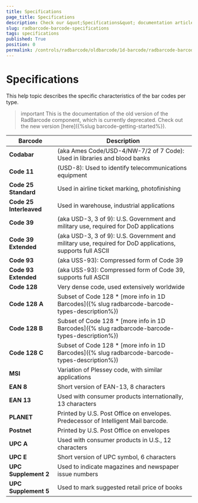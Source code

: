 ```yaml
---
title: Specifications
page_title: Specifications
description: Check our &quot;Specifications&quot; documentation article for the RadBarcode {{ site.framework_name }} control.
slug: radbarcode-barcode-specifications
tags: specifications
published: True
position: 0
permalink: /controls/radbarcode/oldbarcode/1d-barcode/radbarcode-barcode-specifications
---
```


# Specifications

This help topic describes the specific characteristics of the bar codes per type.

>important This is the documentation of the old version of the RadBarcode component, which is currently deprecated. Check out the new version [here]({%slug barcode-getting-started%}).

|Barcode|Description|
|----|----|
|**Codabar**|(aka Ames Code/USD-4/NW-7/2 of 7 Code): Used in libraries and blood banks|
|**Code 11**|(USD-8): Used to identify telecommunications equipment|
|**Code 25 Standard**|Used in airline ticket marking, photofinishing|
|**Code 25 Interleaved**|Used in warehouse, industrial applications|
|**Code 39**|(aka USD-3, 3 of 9): U.S. Government and military use, required for DoD applications|
|**Code 39 Extended**|(aka USD-3, 3 of 9): U.S. Government and military use, required for DoD applications, supports full ASCII|
|**Code 93**|(aka USS-93): Compressed form of Code 39|
|**Code 93 Extended**|(aka USS-93): Compressed form of Code 39, supports full ASCII|
|**Code 128**|Very dense code, used extensively worldwide|
|**Code 128 A**|Subset of Code 128  \* [more info in 1D Barcodes]({% slug radbarcode-barcode-types-description%})| 
|**Code 128 B**|Subset of Code 128  \* [more info in 1D Barcodes]({% slug radbarcode-barcode-types-description%})|
|**Code 128 C**|Subset of Code 128  \* [more info in 1D Barcodes]({% slug radbarcode-barcode-types-description%})|
|**MSI**|Variation of Plessey code, with similar applications|
|**EAN 8**|Short version of EAN-13, 8 characters|
|**EAN 13**|Used with consumer products internationally, 13 characters|
|**PLANET**|Printed by U.S. Post Office on envelopes. Predecessor of Intelligent Mail barcode.|
|**Postnet**|Printed by U.S. Post Office on envelopes|
|**UPC A**|Used with consumer products in U.S., 12 characters|
|**UPC E**|Short version of UPC symbol, 6 characters|
|**UPC Supplement 2**|Used to indicate magazines and newspaper issue numbers|
|**UPC Supplement 5**|Used to mark suggested retail price of books|
